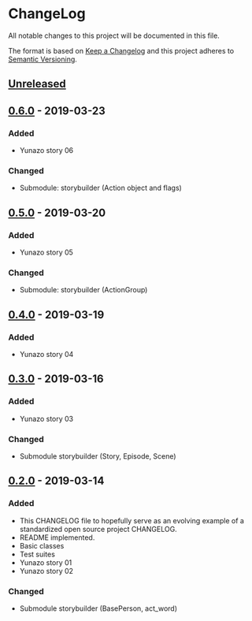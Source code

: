 # ChangeLog
All notable changes to this project will be documented in this file.

The format is based on [Keep a Changelog](http://keepachangelog.com/en/1.0.0/)
and this project adheres to [Semantic Versioning](http://semver.org/spec/v2.0.0.html).

## [Unreleased]

## [0.6.0] - 2019-03-23
### Added
- Yunazo story 06
### Changed
- Submodule: storybuilder (Action object and flags)

## [0.5.0] - 2019-03-20
### Added
- Yunazo story 05
### Changed
- Submodule: storybuilder (ActionGroup)

## [0.4.0] - 2019-03-19
### Added
- Yunazo story 04

## [0.3.0] - 2019-03-16
### Added
- Yunazo story 03
### Changed
- Submodule storybuilder (Story, Episode, Scene)

## [0.2.0] - 2019-03-14
### Added
- This CHANGELOG file to hopefully serve as an evolving example of a standardized open source project CHANGELOG.
- README implemented.
- Basic classes
- Test suites
- Yunazo story 01
- Yunazo story 02
### Changed
- Submodule storybuilder (BasePerson, act_word)

[Unreleased]: https://github.com/nagisc007/prj_kakuyomu/compare/v0.6.0...HEAD
[0.6.0]: https://github.com/nagisc007/prj_kakuyomu/releases/v0.6.0
[0.5.0]: https://github.com/nagisc007/prj_kakuyomu/releases/v0.5.0
[0.4.0]: https://github.com/nagisc007/prj_kakuyomu/releases/v0.4.0
[0.3.0]: https://github.com/nagisc007/prj_kakuyomu/releases/v0.3.0
[0.2.0]: https://github.com/nagisc007/prj_kakuyomu/releases/v0.2.0
